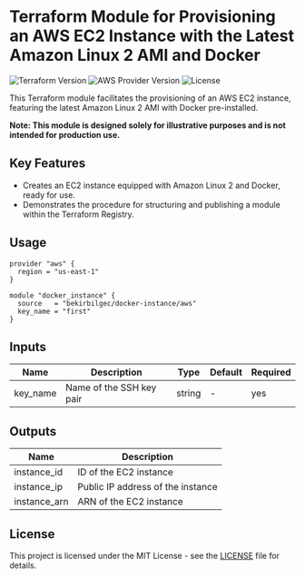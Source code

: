 # Terraform Module for Provisioning an AWS EC2 Instance with the Latest Amazon Linux 2 AMI and Docker

![Terraform Version](https://img.shields.io/badge/Terraform-%3E%3D0.12-blueviolet)
![AWS Provider Version](https://img.shields.io/badge/AWS%20Provider-%3E%3D2.0-orange)
![License](https://img.shields.io/badge/License-MIT-green)

This Terraform module facilitates the provisioning of an AWS EC2 instance, featuring the latest Amazon Linux 2 AMI with Docker pre-installed.

**Note: This module is designed solely for illustrative purposes and is not intended for production use.**

## Key Features

- Creates an EC2 instance equipped with Amazon Linux 2 and Docker, ready for use.
- Demonstrates the procedure for structuring and publishing a module within the Terraform Registry.

## Usage

```hcl
provider "aws" {
  region = "us-east-1"
}

module "docker_instance" {
  source   = "bekirbilgec/docker-instance/aws"
  key_name = "first"
}
```

## Inputs

| Name       | Description                   | Type   | Default | Required |
|------------|-------------------------------|--------|---------|----------|
| key_name   | Name of the SSH key pair      | string | -       | yes      |

## Outputs

| Name           | Description                 |
|----------------|-----------------------------|
| instance_id    | ID of the EC2 instance      |
| instance_ip    | Public IP address of the instance |
| instance_arn   | ARN of the EC2 instance     |

## License

This project is licensed under the MIT License - see the [LICENSE](LICENSE) file for details.
```


